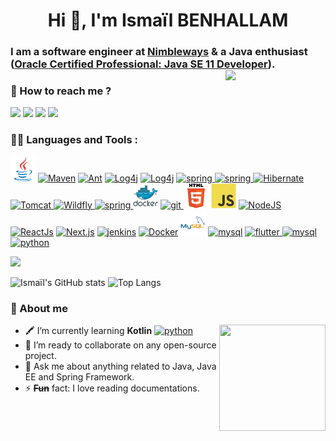 <h1 align="center">Hi 👋, I'm Ismaïl BENHALLAM</h1>

### I am a software engineer at [Nimbleways](https://www.nimbleways.com/) & a **Java** enthusiast ([Oracle Certified Professional: Java SE 11 Developer](https://www.credly.com/badges/d464bd8b-1a75-4bf0-b04a-dc888ebf4485)).<img src="https://user-images.githubusercontent.com/36603897/125351783-6a00da00-e358-11eb-807a-09ac1998986d.jpg" width=160 align=right>

### 📱 How to reach me ?
<!-- Gmail -->
[<img src="https://img.shields.io/badge/Gmail-D14836?style=for-the-badge&logo=gmail&logoColor=white" />](mailto://ismailben44@gmail.com)<!-- LinkedIn -->
[<img src="https://img.shields.io/badge/LinkedIn-0077B5?style=for-the-badge&logo=linkedin&logoColor=white" />](https://www.linkedin.com/in/ismailbenhallam/)<!-- Telegram -->
[<img src="https://img.shields.io/badge/Telegram-2CA5E0?style=for-the-badge&logo=telegram&logoColor=white" />](https:///t.me/ismailbenhallam)<!-- Twitter -->
[<img src="https://img.shields.io/badge/Twitter-1DA1F2?style=for-the-badge&logo=twitter&logoColor=white" />](https://twitter.com/ismailbenhallam)<!-- Instagram -->
<!-- [<img src="https://img.shields.io/badge/Instagram-E4405F?style=for-the-badge&logo=instagram&logoColor=white" />](https://www.instagram.com/ismail.benhallam/)
StackOverFlow [<img src="https://img.shields.io/badge/Stack_Overflow-FE7A16?style=for-the-badge&logo=stack-overflow&logoColor=white" />](https://stackoverflow.com/users/9296194/isma%c3%afl) -->

### 👩‍💻 Languages and Tools :

<p align="left">
  <!-- Java -->
  <a href="https://www.java.com" target="_blank"> <img src="https://raw.githubusercontent.com/devicons/devicon/master/icons/java/java-original.svg" alt="java" width="40" height="40"/></a>
  <!-- Maven -->
  <a href="https://maven.apache.org/" target="_blank"> <img src="https://cdn.svgporn.com/logos/maven.svg" alt="Maven" width="60" height="30"/></a>
  <!-- Ant -->
  <a href="https://ant.apache.org/" target="_blank"> <img src="https://www.vectorlogo.zone/logos/apache_ant/apache_ant-official.svg" alt="Ant" width="50" height="40"/></a>
  <!-- Junit -->
  <a href="https://junit.org/junit5/" target="_blank"> <img src="https://junit.org/junit4/images/junit5-banner.png" alt="Log4j" width="110" height="35"/></a>
  <!-- Log4J -->
  <a href="https://logging.apache.org/log4j/2.x/" target="_blank"> <img src="https://upload.wikimedia.org/wikipedia/commons/f/f9/Apache_Log4j_Logo.png" alt="Log4j" width="110" height="40"/></a>
  <!-- Spring -->
   <a href="https://spring.io/" target="_blank"> <img src="https://www.vectorlogo.zone/logos/springio/springio-icon.svg" alt="spring" width="40" height="40"/> </a>
  <!-- Struts -->
   <a href="https://struts.apache.org/" target="_blank"> <img src="https://www.vectorlogo.zone/logos/apache_struts/apache_struts-icon.svg" alt="spring" width="40" height="40"/> </a>
  <!-- Hibernate -->
   <a href="https://hibernate.org/" target="_blank"> <img src="https://www.vectorlogo.zone/logos/hibernate/hibernate-icon.svg" alt="Hibernate" width="40" height="40"/> </a>
  <!-- Tomcat -->
   <a href="https://tomcat.apache.org/" target="_blank"> <img src="https://www.vectorlogo.zone/logos/apache_tomcat/apache_tomcat-icon.svg" alt="Tomcat" width="50" height="40"/> </a>
  <!-- Wildfly -->
   <a href="https://www.wildfly.org/" target="_blank"> <img src="https://www.vectorlogo.zone/logos/wildfly/wildfly-icon.svg" alt="Wildfly" width="40" height="40"/> </a>
  <!-- Gradle -->
   <a href="https://gradle.org/" target="_blank"> <img src="https://www.vectorlogo.zone/logos/gradle/gradle-icon.svg" alt="spring" width="40" height="40"/> </a>
  <!-- Docker -->
  <a href="https://www.docker.com/" target="_blank"> <img src="https://raw.githubusercontent.com/devicons/devicon/master/icons/docker/docker-original-wordmark.svg" alt="docker" width="40" height="40"/></a>
  <!-- Git -->
  <a href="https://git-scm.com/" target="_blank"> <img src="https://www.vectorlogo.zone/logos/git-scm/git-scm-icon.svg" alt="git" width="40" height="40"/> </a>
  <!-- HTML -->
  <a href="https://www.w3.org/html/" target="_blank"> <img src="https://raw.githubusercontent.com/devicons/devicon/master/icons/html5/html5-original-wordmark.svg" alt="html5" width="40" height="40"/></a>
  <!-- JS -->
  <a href="https://developer.mozilla.org/en-US/docs/Web/JavaScript" target="_blank"><img src="https://raw.githubusercontent.com/devicons/devicon/master/icons/javascript/javascript-original.svg" alt="javascript" width="40" height="40"/></a>
  <!-- NodeJS -->
  <a href="https://nodejs.org/" target="_blank"><img src="https://www.vectorlogo.zone/logos/nodejs/nodejs-icon.svg" alt="NodeJS" width="40" height="40"/></a>
  <!-- React JS -->
  <a href="https://reactjs.org/" target="_blank"><img src="https://pbs.twimg.com/profile_images/446356636710363136/OYIaJ1KK_400x400.png" alt="ReactJs" width="40" height="40"/></a>
  <!-- Next.js -->
  <a href="https://nextjs.org/" target="_blank"><img src="https://upload.wikimedia.org/wikipedia/commons/thumb/8/8e/Nextjs-logo.svg/800px-Nextjs-logo.svg.png" alt="Next.js" width="60" height="40"/></a>
  <!-- Jenkins -->
  <a href="https://www.jenkins.io/" target="_blank"> <img src="https://www.vectorlogo.zone/logos/jenkins/jenkins-icon.svg" alt="jenkins" width="40" height="40"/></a>
  <!-- Docker -->
  <a href="https://www.docker.com/" target="_blank"> <img src="https://www.docker.com/wp-content/uploads/2022/03/Moby-logo.png.webp" alt="Docker" width="50" height="40"/></a>
  <!-- MySQL -->
  <a href="https://www.mysql.com/" target="_blank"> <img src="https://raw.githubusercontent.com/devicons/devicon/master/icons/mysql/mysql-original-wordmark.svg" alt="mysql" width="40" height="40"/></a>
  <!-- MongoDB -->
  <a href="https://www.mongodb.com
" target="_blank"> <img src="https://www.vectorlogo.zone/logos/mongodb/mongodb-icon.svg" alt="mysql" width="40" height="40"/></a>
  <!-- Flutter -->
  <a href="https://flutter.dev/" target="_blank"> <img src="https://www.vectorlogo.zone/logos/flutterio/flutterio-icon.svg" alt="flutter" width="40" height="40"/> </a>
  <!-- Jira -->
  <a href="https://www.atlassian.com/fr/software/jira" target="_blank"> <img src="https://www.vectorlogo.zone/logos/atlassian_jira/atlassian_jira-icon.svg" alt="mysql" width="40" height="40"/> </a>
  <!-- Python -->
  <a href="https://www.python.org/" target="_blank"> <img src="https://encrypted-tbn0.gstatic.com/images?q=tbn:ANd9GcT70qUCUgVzIgb_3Gt0AbED0GuWieZz-pcJLw&usqp=CAU" alt="python" width="40" height="40"/> </a>
  
<!-- Profile Views -->
<br/>
  
![](https://komarev.com/ghpvc/?username=ismailbenhallam&label=PROFILE+VIEWS)
  
<!-- Stats --> 
![Ismaïl's GitHub stats](https://github-readme-stats.vercel.app/api?username=ismailbenhallam&hide=stars,prs,issues&theme=graywhite&show_icons=true&include_all_commits=true&count_private=true&show_owner=true) ![Top Langs](https://github-readme-stats.vercel.app/api/top-langs/?username=ismailbenhallam&layout=compact&theme=graywhite)
  
### :bearded_person: About me
 <!-- Octocat --><img align="right" width="170" height="170" src="https://user-images.githubusercontent.com/36603897/133892287-7861577f-75ef-4382-9999-127a209661be.gif" />

<!-- - 🔭 I’m currently working on [**Resume Generator**](https://github.com/ismailbenhallam/resume-generator). -->
<!-- - 🔭 I’m currently working on [**Todo App**](https://github.com/ismailbenhallam/todo-app-front). -->
- 🖍 I’m currently learning **Kotlin** <a href="https://kotlinlang.org/" target="_blank"> <img src="https://upload.wikimedia.org/wikipedia/commons/thumb/0/06/Kotlin_Icon.svg/2048px-Kotlin_Icon.svg.png" alt="python" width="20" height="20"/> </a>
- 👯 I’m ready to collaborate on any open-source project.
- 💬 Ask me about anything related to Java, Java EE and Spring Framework.
- ⚡ **~~Fun~~** fact: I love reading documentations.
